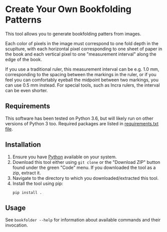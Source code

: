# Create Your Own Bookfolding Patterns

This tool allows you to generate bookfolding patters from images.

Each color of pixels in the image must correspond to one fold depth in the
scuplture, with each horizontal pixel corresponding to one sheet of paper in
the book and each vertical pixel to one "measurement interval" along the edge
of the book.

If you use a traditional ruler, this measurement interval can be e.g. 1.0 mm,
corresponding to the spacing between the markings in the ruler, or if you feel
you can comfortably eyeball the midpoint between two markings, you can use 0.5
mm instead. For special tools, such as Incra rulers, the interval can be even
shorter.


## Requirements

This software has been tested on Python 3.6, but will likely run on other
versions of Python 3 too. Required packages are listed in [requirements.txt
file](requirements.txt).


## Installation

1. Ensure you have [Python](https://www.python.org/downloads/) available on
   your system.
1. Download this tool either using `git clone` or the "Download ZIP" button
   found under the green "Code" menu. If you downloaded the tool as a zip,
   extract it.
1. Navigate to the directory to which you downloaded/extracted this tool.
1. Install the tool using pip:
    ```
    pip install .
    ```


## Usage

See `bookfolder --help` for information about available commands and their
invocation.
